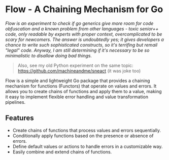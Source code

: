 # Flow - A Chaining Mechanism for Go

_Flow is an experiment to check if go generics give more room for code obfuscation and a known problem from other languages - toxic senior++ code, only readable by experts with proper context, overcomplicated to be scary for newcomers. The answer is undoubtedly yes; it gives developers a chance to write such sophisticated constructs, so it's terrifing but remail "legal" code. Anyway, I am still determining if it's necessary to be so minimalistic to disallow doing bad things._

> Also, see my old Python experiment on the same topic: https://github.com/machineandme/sneact (it was joke too)

Flow is a simple and lightweight Go package that provides a chaining mechanism for functions (Functors) that operate on values and errors. It allows you to create chains of functions and apply them to a value, making it easy to implement flexible error handling and value transformation pipelines.

## Features

- Create chains of functions that process values and errors sequentially.
- Conditionally apply functions based on the presence or absence of errors.
- Define default values or actions to handle errors in a customizable way.
- Easily combine and extend chains of functions.
